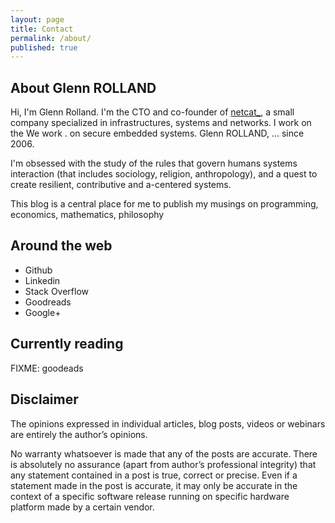 ```yaml
---
layout: page
title: Contact
permalink: /about/
published: true
---
```


## About Glenn ROLLAND

<!-- http://www.foldl.me/about.html -->

Hi, I'm Glenn Rolland. I'm the CTO and co-founder of
[netcat\_](http://netcat.io), a small company specialized in
infrastructures, systems and networks.
I work on the 
We work . on secure embedded systems.  Glenn ROLLAND, ... since 2006.

I'm obsessed with the study of the rules that govern humans systems
interaction (that includes sociology, religion, anthropology), and a quest to
create resilient, contributive and a-centered systems.

This blog is a central place for me to publish my musings on 
programming, economics, mathematics, philosophy 

## Around the web

* Github
* Linkedin
* Stack Overflow
* Goodreads
* Google+

## Currently reading

FIXME: goodeads

## Disclaimer

The opinions expressed in individual articles, blog posts, videos or webinars are entirely the author’s opinions.

No warranty whatsoever is made that any of the posts are accurate. There is
absolutely no assurance (apart from author’s professional integrity) that any
statement contained in a post is true, correct or precise. Even if a statement
made in the post is accurate, it may only be accurate in the context of a
specific software release running on specific hardware platform made by a
certain vendor.

